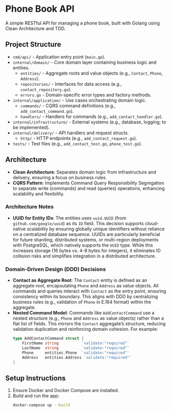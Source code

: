 # Phone Book API

A simple RESTful API for managing a phone book, built with Golang using Clean Architecture and TDD.

## Project Structure
- `cmd/api/` - Application entry point (`main.go`).
- `internal/domain/` - Core domain layer containing business logic and entities.
  - `entities/` - Aggregate roots and value objects (e.g., `Contact`, `Phone`, `Address`).
  - `repositories/` - Interfaces for data access (e.g., `contact_repository.go`).
  - `errors.go` - Domain-specific error types and factory methods.
- `internal/application/` - Use cases orchestrating domain logic.
  - `commands/` - CQRS command definitions (e.g., `add_contact_command.go`).
  - `handlers/` - Handlers for commands (e.g., `add_contact_handler.go`).
- `internal/infrastructure/` - External systems (e.g., database, logging; to be implemented).
- `internal/delivery/` - API handlers and request structs.
  - `http/` - HTTP endpoints (e.g., `add_contact_request.go`).
- `tests/` - Test files (e.g., `add_contact_test.go`, `phone_test.go`).

## Architecture
- **Clean Architecture**: Separates domain logic from infrastructure and delivery, ensuring a focus on business rules.
- **CQRS Pattern**: Implements Command Query Responsibility Segregation to separate write (commands) and read (queries) operations, enhancing scalability and flexibility.

### Architecture Notes
- **UUID for Entity IDs**: The entities uses `uuid.UUID` (from `github.com/google/uuid`) as its `ID` field. This decision supports cloud-native scalability by ensuring globally unique identifiers without reliance on a centralized database sequence. UUIDs are particularly beneficial for future sharding, distributed systems, or multi-region deployments with PostgreSQL, which natively supports the `UUID` type. While this increases storage (16 bytes vs. 4-8 bytes for integers), it eliminates ID collision risks and simplifies integration in a distributed architecture.

### Domain-Driven Design (DDD) Decisions
- **Contact as Aggregate Root**: The `Contact` entity is defined as an aggregate root, encapsulating `Phone` and `Address` as value objects. All commands and queries interact with `Contact` as the entry point, ensuring consistency within its boundary. This aligns with DDD by centralizing business rules (e.g., validation of `Phone` in E.164 format) within the aggregate.
- **Nested Command Model**: Commands like `AddContactCommand` use a nested structure (e.g., `Phone` and `Address` as value objects) rather than a flat list of fields. This mirrors the `Contact` aggregate’s structure, reducing validation duplication and reinforcing domain cohesion. For example:
  ```go
  type AddContactCommand struct {
      FirstName string          `validate:"required"`
      LastName  string          `validate:"required"`
      Phone     entities.Phone  `validate:"required"`
      Address   entities.Address `validate:"required"`
  }

## Setup Instructions
1. Ensure Docker and Docker Compose are installed.
2. Build and run the app:
   ```bash
   docker-compose up --build